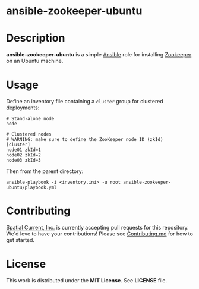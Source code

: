 # ansible-zookeeper-ubuntu

# Description

**ansible-zookeeper-ubuntu** is a simple [Ansible](https://www.ansible.com/) role for installing [Zookeeper](https://zookeeper.apache.org/) on an Ubuntu machine.

# Usage

Define an inventory file containing a `cluster` group for clustered deployments:

```
# Stand-alone node
node

# Clustered nodes
# WARNING: make sure to define the ZooKeeper node ID (zkId)
[cluster]
node01 zkId=1
node02 zkId=2
node03 zkId=3
```

Then from the parent directory:

```
ansible-playbook -i <inventory.ini> -u root ansible-zookeeper-ubuntu/playbook.yml
```

# Contributing

[Spatial Current, Inc.](https://spatialcurrent.io) is currently accepting pull requests for this repository.  We'd love to have your contributions!  Please see [Contributing.md](https://github.com/spatialcurrent/ansible-zookeeper-ubuntu/blob/master/CONTRIBUTING.md) for how to get started.

# License

This work is distributed under the **MIT License**.  See **LICENSE** file.

